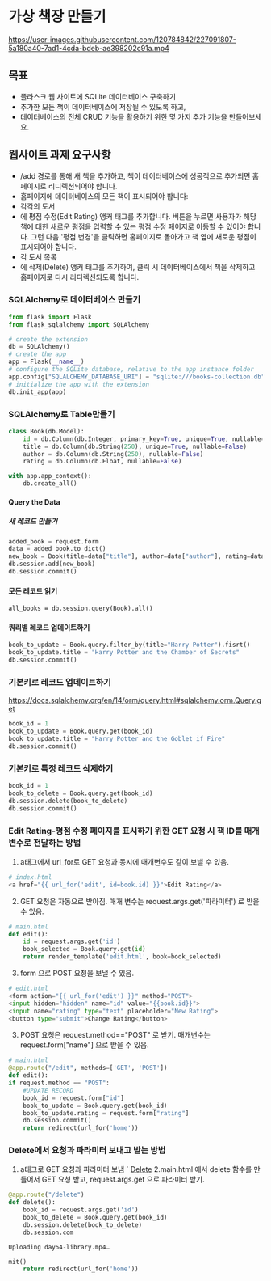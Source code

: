 # 가상 책장 만들기
https://user-images.githubusercontent.com/120784842/227091807-5a180a40-7ad1-4cda-bdeb-ae398202c91a.mp4

## 목표
- 플라스크 웹 사이트에 SQLite 데이터베이스 구축하기
- 추가한 모든 책이 데이터베이스에 저장될 수 있도록 하고, 
- 데이터베이스의 전체 CRUD 기능을 활용하기 위한 몇 가지 추가 기능을 만들어보세요.

## 웹사이트 과제 요구사항
- /add 경로를 통해 새 책을 추가하고, 책이 데이터베이스에 성공적으로 추가되면 홈페이지로 리디렉션되어야 합니다.
- 홈페이지에 데이터베이스의 모든 책이 표시되어야 합니다:
- 각각의 도서 <li>에 평점 수정(Edit Rating) 앵커 태그를 추가합니다. 버튼을 누르면 사용자가 해당 책에 대한 새로운 평점을 입력할 수 있는 평점 수정 페이지로 이동할 수 있어야 합니다. 그런 다음 '평점 변경'을 클릭하면 홈페이지로 돌아가고 책 옆에 새로운 평점이 표시되어야 합니다.
- 각 도서 목록 <li>에 삭제(Delete) 앵커 태그를 추가하여, 클릭 시 데이터베이스에서 책을 삭제하고 홈페이지로 다시 리디렉션되도록 합니다.

### SQLAlchemy로 데이터베이스 만들기
```python
from flask import Flask
from flask_sqlalchemy import SQLAlchemy

# create the extension
db = SQLAlchemy()
# create the app
app = Flask(__name__)
# configure the SQLite database, relative to the app instance folder
app.config["SQLALCHEMY_DATABASE_URI"] = "sqlite:///books-collection.db"
# initialize the app with the extension
db.init_app(app)
```
### SQLAlchemy로 Table만들기
```python
class Book(db.Model):
    id = db.Column(db.Integer, primary_key=True, unique=True, nullable=False)
    title = db.Column(db.String(250), unique=True, nullable=False)
    author = db.Column(db.String(250), nullable=False)
    rating = db.Column(db.Float, nullable=False)
```
```python
with app.app_context():
    db.create_all()
```
#### Query the Data
##### 새 레코드 만들기
```python
added_book = request.form
data = added_book.to_dict()
new_book = Book(title=data["title"], author=data["author"], rating=data["rating"])
db.session.add(new_book)
db.session.commit()
```
#### 모든 레코드 읽기
`all_books = db.session.query(Book).all()`

#### 쿼리별 레코드 업데이트하기
```python
book_to_update = Book.query.filter_by(title="Harry Potter").fisrt()
book_to_update.title = "Harry Potter and the Chamber of Secrets"
db.session.commit()
```
### 기본키로 레코드 업데이트하기
https://docs.sqlalchemy.org/en/14/orm/query.html#sqlalchemy.orm.Query.get
```python
book_id = 1
book_to_update = Book.query.get(book_id)
book_to_update.title = "Harry Potter and the Goblet if Fire"
db.session.commit()
```
### 기본키로 특정 레코드 삭제하기
```python
book_id = 1
book_to_delete = Book.query.get(book_id)
db.session.delete(book_to_delete)
db.session.commit()
```

### Edit Rating-평점 수정 페이지를 표시하기 위한 GET 요청 시 책 ID를 매개변수로 전달하는 방법
1. a태그에서 url_for로 GET 요청과 동시에 매개변수도 같이 보낼 수 있음.
```python 
# index.html
<a href="{{ url_for('edit', id=book.id) }}">Edit Rating</a>
```
2. GET 요청은 자동으로 받아짐. 매개 변수는 request.args.get('파라미터') 로 받을 수 있음.
```python
# main.html
def edit():
    id = request.args.get('id')
    book_selected = Book.query.get(id)
    return render_template('edit.html', book=book_selected)
```
3. form 으로 POST 요청을 보낼 수 있음.
```python
# edit.html
<form action="{{ url_for('edit') }}" method="POST">
<input hidden="hidden" name="id" value="{{book.id}}">
<input name="rating" type="text" placeholder="New Rating">
<button type="submit">Change Rating</button>
```
 
3. POST 요청은 request.method=="POST" 로 받기. 매개변수는 request.form["name"] 으로 받을 수 있음.
```python
# main.html
@app.route("/edit", methods=['GET', 'POST'])
def edit():
if request.method == "POST":
    #UPDATE RECORD
    book_id = request.form["id"]
    book_to_update = Book.query.get(book_id)
    book_to_update.rating = request.form["rating"]
    db.session.commit()
    return redirect(url_for('home'))
```
### Delete에서 요청과 파라미터 보내고 받는 방법
1. a태그로 GET 요청과 파라미터 보냄
` <a href="{{ url_for('delete', id=book['id']) }}">Delete</a>
2.main.html 에서 delete 함수를 만들어서 GET 요청 받고, request.args.get 으로 파라미터 받기. 
```python
@app.route("/delete")
def delete():
    book_id = request.args.get('id')
    book_to_delete = Book.query.get(book_id)
    db.session.delete(book_to_delete)
    db.session.com

Uploading day64-library.mp4…

mit()
    return redirect(url_for('home'))
```


